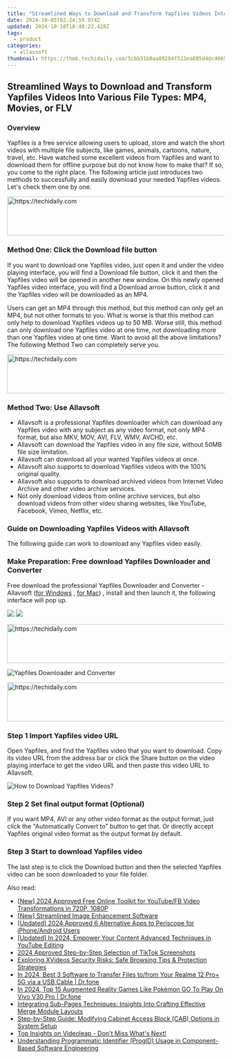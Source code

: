 ```yaml
---
title: "Streamlined Ways to Download and Transform Yapfiles Videos Into Various File Types: MP4, Movies, or FLV"
date: 2024-10-05T02:24:59.974Z
updated: 2024-10-10T18:40:23.428Z
tags:
  - product
categories:
  - allavsoft
thumbnail: https://thmb.techidaily.com/5cbb31b0aa89284f511ea895d4dc406591717af976dec90561d5751a6efa2298.jpg
---
```


## Streamlined Ways to Download and Transform Yapfiles Videos Into Various File Types: MP4, Movies, or FLV

### Overview

Yapfiles is a free service allowing users to upload, store and watch the short videos with multiple file subjects, like games, animals, cartoons, nature, travel, etc. Have watched some excellent videos from Yapfiles and want to download them for offline purpose but do not know how to make that? If so, you come to the right place. The following article just introduces two methods to successfully and easily download your needed Yapfiles videos. Let's check them one by one.

<!-- affiliate ads begin -->
<a href="https://aligracehair.sjv.io/c/5597632/1997722/19272" target="_top" id="1997722">
  <img src="//a.impactradius-go.com/display-ad/19272-1997722" border="0" alt="https://techidaily.com" width="728" height="90"/>
</a>
<img height="0" width="0" src="https://aligracehair.sjv.io/i/5597632/1997722/19272" style="position:absolute;visibility:hidden;" border="0" />
<!-- affiliate ads end -->

### Method One: Click the Download file button

If you want to download one Yapfiles video, just open it and under the video playing interface, you will find a Download file button, click it and then the Yapfiles video will be opened in another new window. On this newly opened Yapfiles video interface, you will find a Download arrow button, click it and the Yapfiles video will be downloaded as an MP4.

Users can get an MP4 through this method, but this method can only get an MP4, but not other formats to you. What is worse is that this method can only help to download Yapfiles videos up to 50 MB. Worse still, this method can only download one Yapfiles video at one time, not downloading more than one Yapfiles video at one time. Want to avoid all the above limitations? The following Method Two can completely serve you.

<!-- affiliate ads begin -->
<a href="https://appsumo.8odi.net/c/5597632/2049382/7443" target="_top" id="2049382">
  <img src="//a.impactradius-go.com/display-ad/7443-2049382" border="0" alt="https://techidaily.com" width="728" height="90"/>
</a>
<img height="0" width="0" src="https://appsumo.8odi.net/i/5597632/2049382/7443" style="position:absolute;visibility:hidden;" border="0" />
<!-- affiliate ads end -->

### Method Two: Use Allavsoft

* Allavsoft is a professional Yapfiles downloader which can download any Yapfiles video with any subject as any video format, not only MP4 format, but also MKV, MOV, AVI, FLV, WMV, AVCHD, etc.
* Allavsoft can download the Yapfiles video in any file size, without 50MB file size limitation.
* Allavsoft can download all your wanted Yapfiles videos at once.
* Allavsoft also supports to download Yapfiles videos with the 100% original quality.
* Allavsoft also supports to download archived videos from Internet Video Archive and other video archive services.
* Not only download videos from online archive services, but also download videos from other video sharing websites, like YouTube, Facebook, Vimeo, Netflix, etc.

### Guide on Downloading Yapfiles Videos with Allavsoft

The following guide can work to download any Yapfiles video easily.

### Make Preparation: Free download Yapfiles Downloader and Converter

Free download the professional Yapfiles Downloader and Converter - Allavsoft ([for Windows](https://tools.techidaily.com/allavsoft/products/) , [for Mac](https://tools.techidaily.com/allavsoft/products/)) , install and then launch it, the following interface will pop up.

[![](https://www.allavsoft.com/how-to/../images/how-to/free-download-win.jpg)](https://tools.techidaily.com/allavsoft/products/) [![](https://www.allavsoft.com/how-to/../images/how-to/free-download-mac.jpg)](https://tools.techidaily.com/allavsoft/products/)

<!-- affiliate ads begin -->
<a href="https://unicoeye.pxf.io/c/5597632/2134237/18498" target="_top" id="2134237">
  <img src="//a.impactradius-go.com/display-ad/18498-2134237" border="0" alt="https://techidaily.com" width="728" height="90"/>
</a>
<img height="0" width="0" src="https://unicoeye.pxf.io/i/5597632/2134237/18498" style="position:absolute;visibility:hidden;" border="0" />
<!-- affiliate ads end -->

![Yapfiles Downloader and Converter](https://www.allavsoft.com/how-to/../images/allavsoft/screen-shot-600.jpg)

<!-- affiliate ads begin -->
<a href="https://appsumo.8odi.net/c/5597632/2094429/7443" target="_top" id="2094429">
  <img src="//a.impactradius-go.com/display-ad/7443-2094429" border="0" alt="https://techidaily.com" width="728" height="90"/>
</a>
<img height="0" width="0" src="https://appsumo.8odi.net/i/5597632/2094429/7443" style="position:absolute;visibility:hidden;" border="0" />
<!-- affiliate ads end -->

### Step 1 Import Yapfiles video URL

Open Yapfiles, and find the Yapfiles video that you want to download. Copy its video URL from the address bar or click the Share button on the video playing interface to get the video URL and then paste this video URL to Allavsoft.

![How to Download Yapfiles Videos?](https://www.allavsoft.com/how-to/../images/how-to/download-rtmp-video/download-rtmp-video.jpg)

### Step 2 Set final output format (Optional)

If you want MP4, AVI or any other video format as the output format, just click the "Automatically Convert to" button to get that. Or directly accept Yapfiles original video format as the output format by default.

### Step 3 Start to download Yapfiles video

The last step is to click the Download button and then the selected Yapfiles video can be soon downloaded to your file folder.

<ins class="adsbygoogle"
     style="display:block"
     data-ad-format="autorelaxed"
     data-ad-client="ca-pub-7571918770474297"
     data-ad-slot="1223367746"></ins>

<ins class="adsbygoogle"
     style="display:block"
     data-ad-client="ca-pub-7571918770474297"
     data-ad-slot="8358498916"
     data-ad-format="auto"
     data-full-width-responsive="true"></ins>

<span class="atpl-alsoreadstyle">Also read:</span>
<div><ul>
<li><a href="https://facebook-clips.techidaily.com/new-2024-approved-free-online-toolkit-for-youtubefb-video-transformations-in-720p-1080p/"><u>[New] 2024 Approved Free Online Toolkit for YouTube/FB Video Transformations in 720P, 1080P</u></a></li>
<li><a href="https://some-skills.techidaily.com/new-streamlined-image-enhancement-software/"><u>[New] Streamlined Image Enhancement Software</u></a></li>
<li><a href="https://fox-blue.techidaily.com/updated-2024-approved-6-alternative-apps-to-periscope-for-iphoneandroid-users/"><u>[Updated] 2024 Approved 6 Alternative Apps to Periscope for iPhone/Android Users</u></a></li>
<li><a href="https://facebook-video-share.techidaily.com/updated-in-2024-empower-your-content-advanced-techniques-in-youtube-editing/"><u>[Updated] In 2024, Empower Your Content Advanced Techniques in YouTube Editing</u></a></li>
<li><a href="https://fox-helps.techidaily.com/2024-approved-step-by-step-selection-of-tiktok-screenshots/"><u>2024 Approved Step-by-Step Selection of TikTok Screenshots</u></a></li>
<li><a href="https://fox-zero.techidaily.com/exploring-xvideos-security-risks-safe-browsing-tips-and-protection-strategies/"><u>Exploring XVideos Security Risks: Safe Browsing Tips & Protection Strategies</u></a></li>
<li><a href="https://android-transfer.techidaily.com/in-2024-best-3-software-to-transfer-files-tofrom-your-realme-12-proplus-5g-via-a-usb-cable-drfone-by-drfone-transfer-from-android-transfer-from-android/"><u>In 2024, Best 3 Software to Transfer Files to/from Your Realme 12 Pro+ 5G via a USB Cable | Dr.fone</u></a></li>
<li><a href="https://change-location.techidaily.com/in-2024-top-15-augmented-reality-games-like-pokemon-go-to-play-on-vivo-v30-pro-drfone-by-drfone-virtual-android/"><u>In 2024, Top 15 Augmented Reality Games Like Pokémon GO To Play On Vivo V30 Pro | Dr.fone</u></a></li>
<li><a href="https://fox-zero.techidaily.com/integrating-sub-pages-techniques-insights-into-crafting-effective-merge-module-layouts/"><u>Integrating Sub-Pages Techniques: Insights Into Crafting Effective Merge Module Layouts</u></a></li>
<li><a href="https://fox-zero.techidaily.com/step-by-step-guide-modifying-cabinet-access-block-cab-options-in-system-setup/"><u>Step-by-Step Guide: Modifying Cabinet Access Block (CAB) Options in System Setup</u></a></li>
<li><a href="https://app-tips.techidaily.com/1723620191785-top-insights-on-videoleap-dont-miss-whats-next/"><u>Top Insights on Videoleap - Don't Miss What's Next!</u></a></li>
<li><a href="https://fox-zero.techidaily.com/understanding-programmatic-identifier-progid-usage-in-component-based-software-engineering/"><u>Understanding Programmatic Identifier (ProgID) Usage in Component-Based Software Engineering</u></a></li>
</ul></div>

